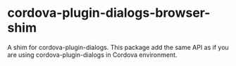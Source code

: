 # cordova-plugin-dialogs-browser-shim

A shim for cordova-plugin-dialogs. This package add the same API as if you
are using cordova-plugin-dialogs in Cordova environment.

